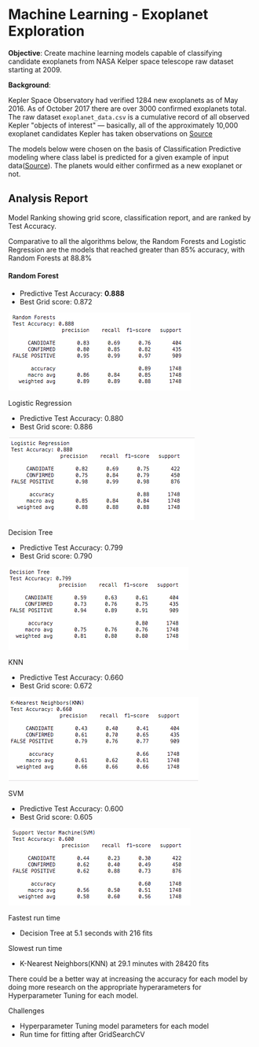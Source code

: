 # Machine Learning - Exoplanet Exploration

**Objective**: Create machine learning models capable of classifying candidate exoplanets from NASA Kelper space telescope raw dataset starting at 2009. 


**Background**:

Kepler Space Observatory had verified 1284 new exoplanets as of May 2016. As of October 2017 there are over 3000 confirmed exoplanets total. The raw dataset `exoplanet_data.csv` is a cumulative record of all observed Kepler "objects of interest" — basically, all of the approximately 10,000 exoplanet candidates Kepler has taken observations on [Source](https://www.kaggle.com/nasa/kepler-exoplanet-search-results)



The models below were chosen on the basis of Classification Predictive modeling where class label is predicted for a given example of input data([Source](https://machinelearningmastery.com/types-of-classification-in-machine-learning/#:~:text=Imbalanced%20Classification-,Classification%20Predictive%20Modeling,it%20is%20spam%20or%20not.)). The planets would either confirmed as a new exoplanet  or not. 




## Analysis Report

Model Ranking showing grid score, classification report, and are ranked by Test Accuracy.

Comparative to all the algorithms  below, the Random Forests and Logistic Regression are the models that reached greater than 85% accuracy, with Random Forests at 88.8%

#### Random Forest
- Predictive Test Accuracy: **0.888**
- Best Grid score: 0.872

![](https://github.com/diannejardinez/machine-learning-challenge/blob/master/classification-reports/Random-Forests.png)

Logistic Regression
- Predictive Test Accuracy: 0.880
- Best Grid score: 0.886

![](https://github.com/diannejardinez/machine-learning-challenge/blob/master/classification-reports/Logistic-Regression.png)

Decision Tree
- Predictive Test Accuracy: 0.799
- Best Grid score: 0.790

![](https://github.com/diannejardinez/machine-learning-challenge/blob/master/classification-reports/Decision-Tree.png)

KNN
- Predictive Test Accuracy: 0.660
- Best Grid score: 0.672

![](https://github.com/diannejardinez/machine-learning-challenge/blob/master/classification-reports/KNN.png)

SVM
- Predictive Test Accuracy: 0.600
- Best Grid score: 0.605

![](https://github.com/diannejardinez/machine-learning-challenge/blob/master/classification-reports/SVM.png)


Fastest run time
- Decision Tree at 5.1 seconds with 216 fits

Slowest run time
- K-Nearest Neighbors(KNN) at 29.1 minutes with 28420 fits


There could be a better way at increasing the accuracy for each model by doing more research on the appropriate hyperarameters for Hyperparameter Tuning for each model.


Challenges
- Hyperparameter Tuning model parameters for each model
- Run time for fitting after GridSearchCV













<!-- Readme for https://github.com/diannejardinez/machine-learning-, Author: Dianne Jardinez -->